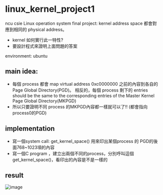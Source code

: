 # linux_kernel_project1
ncu csie Linux operation system final project:
kernel address space 都會對應到相同的 physical address。
  - kernel 如何實行此一特性?
  - 要設計程式來證明上面問題的答案


environment: ubuntu
## main idea:
  - 每個 process 都會 map virtual address 0xc0000000 之前的內容到各自的Page Global Directory(PGD)。
    相反的，每個 process 剩下的 entries should be the same to the corresponding entries of the Master Kernel Page Global Directory(MKPGD)
  - 所以只要證明不同 process 的MKPGD內容都一樣就可以了!! (都會指向process0的PGD)

## implementation
  - 寫一個system call: get_kernel_space() 用來印出某個process 的 PGD的後面768~1023項的內容
  - 寫一個C program ，建立出兩個不同的process，分別呼叫這個get_kernel_space()，看印出的內容是不是一樣的 

## result
![image](https://user-images.githubusercontent.com/79838009/132945255-77ffc75c-cf3e-4b9c-91d8-43c65b9120c4.png)

